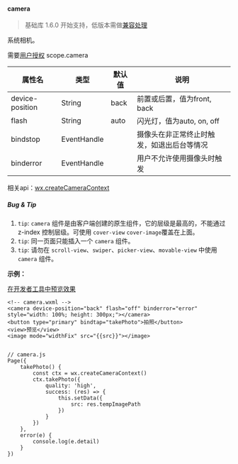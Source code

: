 <!-- https://developers.weixin.qq.com/miniprogram/dev/component/camera.html -->

#### camera

> 基础库 1.6.0 开始支持，低版本需做[兼容处理](https://developers.weixin.qq.com/miniprogram/dev/framework/compatibility.html)

系统相机。

需要[用户授权](https://developers.weixin.qq.com/miniprogram/dev/api/authorize-index.html) scope.camera

  属性名            |  类型          |  默认值 |  说明                    
--------------------|----------------|---------|--------------------------
  device-position   |  String        |  back   |前置或后置，值为front, back
  flash             |  String        |  auto   | 闪光灯，值为auto, on, off
  bindstop          |  EventHandle   |         |摄像头在非正常终止时触发，如退出后台等情况
  binderror         |  EventHandle   |         |用户不允许使用摄像头时触发

相关api：[wx.createCameraContext](https://developers.weixin.qq.com/miniprogram/dev/api/api-camera.html)

##### Bug & Tip

1.  `tip`: `camera` 组件是由客户端创建的原生组件，它的层级是最高的，不能通过 z-index 控制层级。可使用 `cover-view` `cover-image`覆盖在上面。
2.  `tip`: 同一页面只能插入一个 `camera` 组件。
3.  `tip`: 请勿在 `scroll-view`、`swiper`、`picker-view`、`movable-view` 中使用 `camera` 组件。

**示例：**

[在开发者工具中预览效果](wechatide://minicode/VBZ3Jim26zYu)

    <!-- camera.wxml -->
    <camera device-position="back" flash="off" binderror="error" style="width: 100%; height: 300px;"></camera>
    <button type="primary" bindtap="takePhoto">拍照</button>
    <view>预览</view>
    <image mode="widthFix" src="{{src}}"></image>
    

    // camera.js
    Page({
        takePhoto() {
            const ctx = wx.createCameraContext()
            ctx.takePhoto({
                quality: 'high',
                success: (res) => {
                    this.setData({
                        src: res.tempImagePath
                    })
                }
            })
        },
        error(e) {
            console.log(e.detail)
        }
    })
